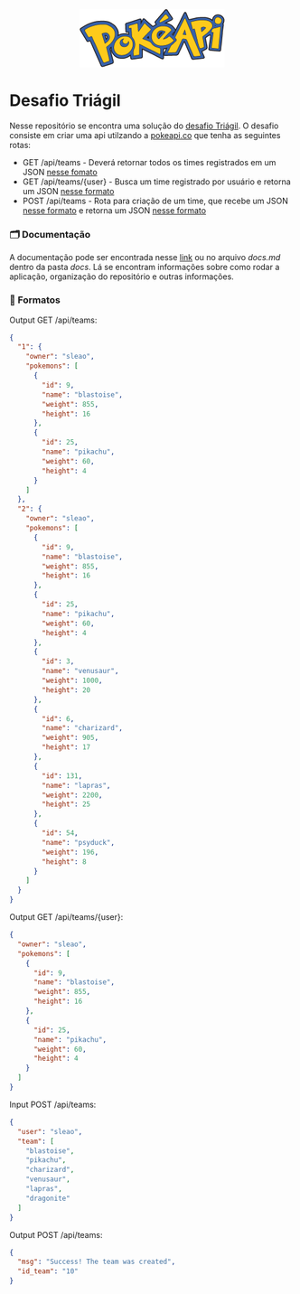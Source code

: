 <p align="center">
    <img src="./media/pokeapi.png" alt="PokeAPI image">
</p>

# Desafio Triágil

Nesse repositório se encontra uma solução do [desafio Triágil](https://github.com/triagilbr/desafio-triagil). O desafio consiste em criar uma api utilzando a [pokeapi.co](https://pokeapi.co/) que tenha as seguintes rotas:

- GET /api/teams - Deverá retornar todos os times registrados em um JSON [nesse fomato](#formatoteams)
- GET /api/teams/{user} - Busca um time registrado por usuário e retorna um JSON [nesse formato](#formatouser)
- POST /api/teams - Rota para criação de um time, que recebe um JSON [nesse formato](#formatocreateinput) e retorna um JSON [nesse formato](#formatocreateoutput)

### 🗂 Documentação

A documentação pode ser encontrada nesse [link](/docs/docs.md) ou no arquivo _docs.md_ dentro da pasta _docs_. Lá se encontram informações sobre como rodar a aplicação, organização do repositório e outras informações.

### 📐 Formatos

<a name="formatouser">Output GET /api/teams</a>:

```json
{
  "1": {
    "owner": "sleao",
    "pokemons": [
      {
        "id": 9,
        "name": "blastoise",
        "weight": 855,
        "height": 16
      },
      {
        "id": 25,
        "name": "pikachu",
        "weight": 60,
        "height": 4
      }
    ]
  },
  "2": {
    "owner": "sleao",
    "pokemons": [
      {
        "id": 9,
        "name": "blastoise",
        "weight": 855,
        "height": 16
      },
      {
        "id": 25,
        "name": "pikachu",
        "weight": 60,
        "height": 4
      },
      {
        "id": 3,
        "name": "venusaur",
        "weight": 1000,
        "height": 20
      },
      {
        "id": 6,
        "name": "charizard",
        "weight": 905,
        "height": 17
      },
      {
        "id": 131,
        "name": "lapras",
        "weight": 2200,
        "height": 25
      },
      {
        "id": 54,
        "name": "psyduck",
        "weight": 196,
        "height": 8
      }
    ]
  }
}
```

<a name="formatouser">Output GET /api/teams/{user}</a>:

```json
{
  "owner": "sleao",
  "pokemons": [
    {
      "id": 9,
      "name": "blastoise",
      "weight": 855,
      "height": 16
    },
    {
      "id": 25,
      "name": "pikachu",
      "weight": 60,
      "height": 4
    }
  ]
}
```

<a name="formatocreateinput">Input POST /api/teams</a>:

```json
{
  "user": "sleao",
  "team": [
    "blastoise",
    "pikachu",
    "charizard",
    "venusaur",
    "lapras",
    "dragonite"
  ]
}
```

<a name="formatocreateoutput">Output POST /api/teams</a>:

```json
{
  "msg": "Success! The team was created",
  "id_team": "10"
}
```

